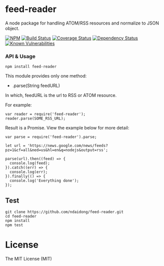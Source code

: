 # feed-reader
A node package for handling ATOM/RSS resources and normalize to JSON object.

 [![NPM](https://badge.fury.io/js/feed-reader.svg)](https://badge.fury.io/js/feed-reader)
[![Build Status](https://travis-ci.org/ndaidong/feed-reader.svg?branch=master)](https://travis-ci.org/ndaidong/feed-reader)
 [![Coverage Status](https://coveralls.io/repos/github/ndaidong/feed-reader/badge.svg?branch=master)](https://coveralls.io/github/ndaidong/feed-reader?branch=master)
 [![Dependency Status](https://gemnasium.com/badges/github.com/ndaidong/feed-reader.svg)](https://gemnasium.com/github.com/ndaidong/feed-reader)
 [![Known Vulnerabilities](https://snyk.io/test/npm/feed-reader/badge.svg)](https://snyk.io/test/npm/feed-reader)

### API & Usage

```
npm install feed-reader
```

This module provides only one method:

- .parse(String feedURL)

In which, feedURL is the url to RSS or ATOM resource.

For example:

```
var reader = require('feed-reader');
reader.parse(SOME_RSS_URL);
```

Result is a Promise. View the example below for more detail:

```
var parse = require('feed-reader').parse;

let url = 'https://news.google.com/news/feeds?pz=1&cf=all&ned=us&hl=en&q=nodejs&output=rss';

parse(url).then((feed) => {
  console.log(feed);
}).catch((err) => {
  console.log(err);
}).finally(() => {
  console.log('Everything done');
});
```


## Test

```
git clone https://github.com/ndaidong/feed-reader.git
cd feed-reader
npm install
npm test
```


# License

The MIT License (MIT)
